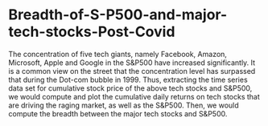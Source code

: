 # Breadth-of-S-P500-and-major-tech-stocks-Post-Covid
The concentration of five tech giants, namely Facebook, Amazon, Microsoft, Apple and Google in the S&amp;P500 have increased significantly. It is a common view on the street that the concentration level has surpassed that during the Dot-com bubble in 1999. Thus, extracting the time series data set for cumulative stock price of the above tech stocks and S&amp;P500, we would compute and plot the cumulative daily returns on tech stocks that are driving the raging market, as well as the S&amp;P500. Then, we would compute the breadth between the major tech stocks and S&amp;P500.
